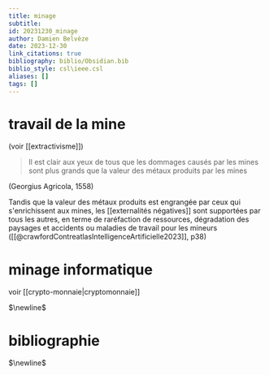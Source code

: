 ```yaml
---
title: minage
subtitle:
id: 20231230_minage
author: Damien Belvèze
date: 2023-12-30
link_citations: true
bibliography: biblio/Obsidian.bib
biblio_style: csl\ieee.csl
aliases: []
tags: []
---
```

# travail de la mine

(voir [[extractivisme]])

> Il est clair aux yeux de tous que les dommages causés par les mines sont plus grands que la valeur des métaux produits par les mines

(Georgius Agricola, 1558)

Tandis que la valeur des métaux produits est engrangée par ceux qui s'enrichissent aux mines, les [[externalités négatives]] sont supportées par tous les autres, en terme de raréfaction de ressources, dégradation des paysages et accidents ou maladies de travail pour les mineurs
([[@crawfordContreatlasIntelligenceArtificielle2023]], p38)

# minage informatique

voir [[crypto-monnaie|cryptomonnaie]]

$\newline$
# bibliographie
$\newline$






